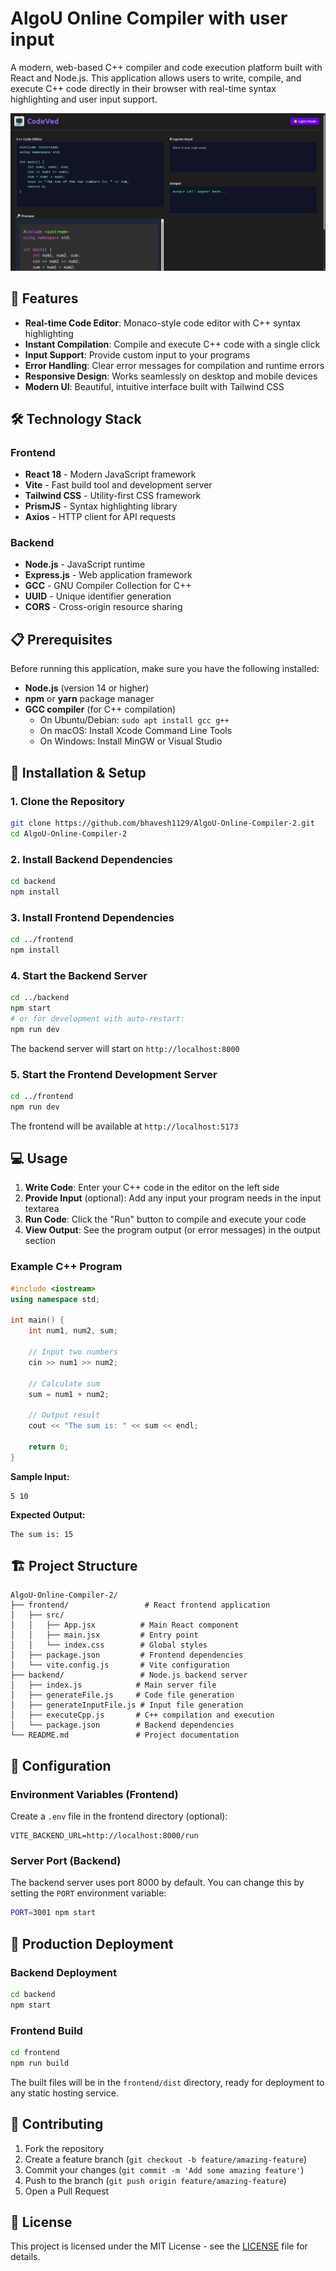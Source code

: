 # AlgoU Online Compiler with user input

A modern, web-based C++ compiler and code execution platform built with React and Node.js. This application allows users to write, compile, and execute C++ code directly in their browser with real-time syntax highlighting and user input support.

![CodeVed Online Judge](Screenshot%20from%202025-07-26%2014-24-35.png)


## 🚀 Features

- **Real-time Code Editor**: Monaco-style code editor with C++ syntax highlighting
- **Instant Compilation**: Compile and execute C++ code with a single click
- **Input Support**: Provide custom input to your programs
- **Error Handling**: Clear error messages for compilation and runtime errors
- **Responsive Design**: Works seamlessly on desktop and mobile devices
- **Modern UI**: Beautiful, intuitive interface built with Tailwind CSS

## 🛠️ Technology Stack

### Frontend
- **React 18** - Modern JavaScript framework
- **Vite** - Fast build tool and development server
- **Tailwind CSS** - Utility-first CSS framework
- **PrismJS** - Syntax highlighting library
- **Axios** - HTTP client for API requests

### Backend
- **Node.js** - JavaScript runtime
- **Express.js** - Web application framework
- **GCC** - GNU Compiler Collection for C++
- **UUID** - Unique identifier generation
- **CORS** - Cross-origin resource sharing

## 📋 Prerequisites

Before running this application, make sure you have the following installed:

- **Node.js** (version 14 or higher)
- **npm** or **yarn** package manager
- **GCC compiler** (for C++ compilation)
  - On Ubuntu/Debian: `sudo apt install gcc g++`
  - On macOS: Install Xcode Command Line Tools
  - On Windows: Install MinGW or Visual Studio

## 🚀 Installation & Setup

### 1. Clone the Repository
```bash
git clone https://github.com/bhavesh1129/AlgoU-Online-Compiler-2.git
cd AlgoU-Online-Compiler-2
```

### 2. Install Backend Dependencies
```bash
cd backend
npm install
```

### 3. Install Frontend Dependencies
```bash
cd ../frontend
npm install
```

### 4. Start the Backend Server
```bash
cd ../backend
npm start
# or for development with auto-restart:
npm run dev
```
The backend server will start on `http://localhost:8000`

### 5. Start the Frontend Development Server
```bash
cd ../frontend
npm run dev
```
The frontend will be available at `http://localhost:5173`

## 💻 Usage

1. **Write Code**: Enter your C++ code in the editor on the left side
2. **Provide Input** (optional): Add any input your program needs in the input textarea
3. **Run Code**: Click the "Run" button to compile and execute your code
4. **View Output**: See the program output (or error messages) in the output section

### Example C++ Program
```cpp
#include <iostream>
using namespace std;

int main() {
    int num1, num2, sum;
    
    // Input two numbers
    cin >> num1 >> num2;
    
    // Calculate sum
    sum = num1 + num2;
    
    // Output result
    cout << "The sum is: " << sum << endl;
    
    return 0;
}
```

**Sample Input:**
```
5 10
```

**Expected Output:**
```
The sum is: 15
```

## 🏗️ Project Structure

```
AlgoU-Online-Compiler-2/
├── frontend/                 # React frontend application
│   ├── src/
│   │   ├── App.jsx          # Main React component
│   │   ├── main.jsx         # Entry point
│   │   └── index.css        # Global styles
│   ├── package.json         # Frontend dependencies
│   └── vite.config.js       # Vite configuration
├── backend/                 # Node.js backend server
│   ├── index.js            # Main server file
│   ├── generateFile.js     # Code file generation
│   ├── generateInputFile.js # Input file generation
│   ├── executeCpp.js       # C++ compilation and execution
│   └── package.json        # Backend dependencies
└── README.md               # Project documentation
```

## 🔧 Configuration

### Environment Variables (Frontend)
Create a `.env` file in the frontend directory (optional):
```env
VITE_BACKEND_URL=http://localhost:8000/run
```

### Server Port (Backend)
The backend server uses port 8000 by default. You can change this by setting the `PORT` environment variable:
```bash
PORT=3001 npm start
```

## 🚀 Production Deployment

### Backend Deployment
```bash
cd backend
npm start
```

### Frontend Build
```bash
cd frontend
npm run build
```

The built files will be in the `frontend/dist` directory, ready for deployment to any static hosting service.

## 🤝 Contributing

1. Fork the repository
2. Create a feature branch (`git checkout -b feature/amazing-feature`)
3. Commit your changes (`git commit -m 'Add some amazing feature'`)
4. Push to the branch (`git push origin feature/amazing-feature`)
5. Open a Pull Request

## 📝 License

This project is licensed under the MIT License - see the [LICENSE](LICENSE) file for details.
